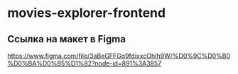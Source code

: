 # movies-explorer-frontend

## Ссылка на макет в Figma

https://www.figma.com/file/3aBeGFFGq9fdixxcOhIh9W/%D0%9C%D0%B0%D0%BA%D0%B5%D1%82?node-id=891%3A3857
